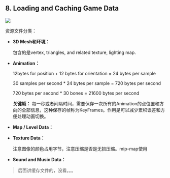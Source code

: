 ## 8. Loading and Caching Game Data 

![](http://p9zl5r4hu.bkt.clouddn.com/2018-10-29graphics.png)

资源文件分类：

* **3D Mesh和环境：** 

  包含的是vertex, triangles, and related texture, lighting map.

* **Animation：**

  12bytes for position + 12 bytes for orientation = 24 bytes per sample

  30 samples per second * 24 bytes per sample = 720 bytes per second

  720 bytes per second * 30 bones = 21600 bytes per second

  **关键帧：** 每一秒或者间隔时间，需要保存一次所有的Animation的点位置和方向的全部信息，这种保存的帧称为KeyFrames。作用是可以减少累积误差和方便处理动画切换。

* **Map / Level Data：**

* **Texture Data：**

  注意图像的颜色占用字节，注意压缩是否是无损压缩。mip-map使用

* **Sound and Music Data：**

> 后面讲缓存文件的，没看。。。